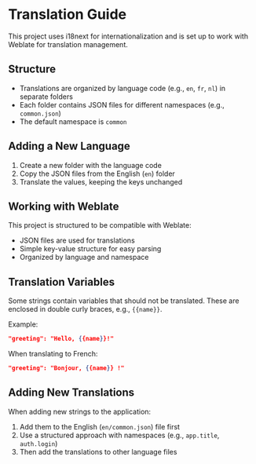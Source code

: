 
# Translation Guide

This project uses i18next for internationalization and is set up to work with Weblate for translation management.

## Structure

- Translations are organized by language code (e.g., `en`, `fr`, `nl`) in separate folders
- Each folder contains JSON files for different namespaces (e.g., `common.json`)
- The default namespace is `common`

## Adding a New Language

1. Create a new folder with the language code
2. Copy the JSON files from the English (`en`) folder
3. Translate the values, keeping the keys unchanged

## Working with Weblate

This project is structured to be compatible with Weblate:
- JSON files are used for translations
- Simple key-value structure for easy parsing
- Organized by language and namespace

## Translation Variables

Some strings contain variables that should not be translated. These are enclosed in double curly braces, e.g., `{{name}}`.

Example:
```json
"greeting": "Hello, {{name}}!"
```

When translating to French:
```json
"greeting": "Bonjour, {{name}} !"
```

## Adding New Translations

When adding new strings to the application:
1. Add them to the English (`en/common.json`) file first
2. Use a structured approach with namespaces (e.g., `app.title`, `auth.login`)
3. Then add the translations to other language files
